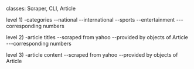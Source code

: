 classes: Scraper, CLI, Article

level 1)
-categories
--national
--international
--sports
--entertainment
---corresponding numbers

level 2)
-article titles
--scraped from yahoo
--provided by objects of Article
---corresponding numbers

level 3)
-article content
--scraped from yahoo
--provided by objects of Article
